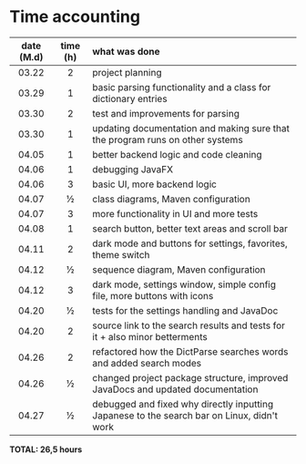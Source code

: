 # Time accounting

| date (M.d) | time (h) | what was done |
| :----:|:---:| :-----|
| 03.22 | 2   | project planning |
| 03.29 | 1   | basic parsing functionality and a class for dictionary entries |
| 03.30 | 2   | test and improvements for parsing |
| 03.30 | 1   | updating documentation and making sure that the program runs on other systems |
| 04.05 | 1   | better backend logic and code cleaning |
| 04.06 | 1   | debugging JavaFX |
| 04.06 | 3   | basic UI, more backend logic |
| 04.07 | ½   | class diagrams, Maven configuration |
| 04.07 | 3   | more functionality in UI and more tests |
| 04.08 | 1   | search button, better text areas and scroll bar |
| 04.11 | 2   | dark mode and buttons for settings, favorites, theme switch |
| 04.12 | ½   | sequence diagram, Maven configuration |
| 04.12 | 3   | dark mode, settings window, simple config file, more buttons with icons |
| 04.20 | ½   | tests for the settings handling and JavaDoc |
| 04.20 | 2   | source link to the search results and tests for it + also minor betterments |
| 04.26 | 2   | refactored how the DictParse searches words and added search modes |
| 04.26 | ½   | changed project package structure, improved JavaDocs and updated documentation |
| 04.27 | ½   | debugged and fixed why directly inputting Japanese to the search bar on Linux, didn't work |
**TOTAL: 26,5 hours**
